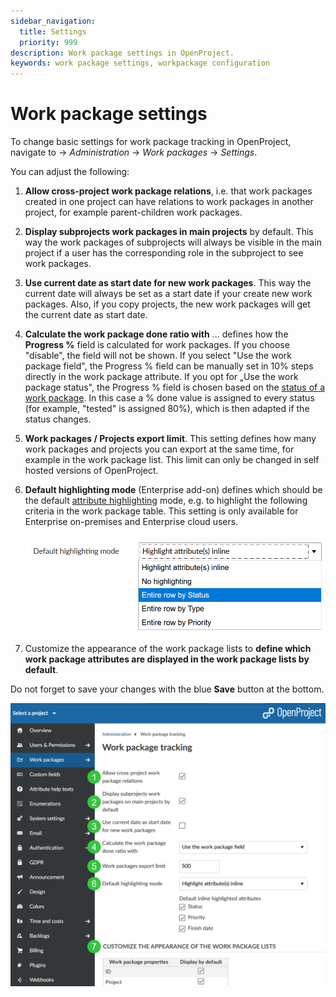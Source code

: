 ```yaml
---
sidebar_navigation:
  title: Settings
  priority: 999
description: Work package settings in OpenProject.
keywords: work package settings, workpackage configuration
---
```

# Work package settings

To change basic settings for work package tracking in OpenProject, navigate to -> *Administration* -> *Work packages* -> *Settings*.

You can adjust the following:

1. **Allow cross-project work package relations**, i.e. that work packages created in one project can have relations to work packages in another project, for example parent-children work packages.

3. **Display subprojects work packages in main projects** by default. This way the work packages of subprojects will always be visible in the main project if a user has the corresponding role in the subproject to see work packages.

4. **Use current date as start date for new work packages**. This way the current date will always be set as a start date if your create new work packages. Also, if you copy projects, the new work packages will get the current date as start date.

5. **Calculate the work package done ratio with** ... defines how the **Progress %** field is calculated for work packages. If you choose "disable", the field will not be shown. If you select "Use the work package field", the Progress % field can be manually set in 10% steps directly in the work package attribute. If you opt for „Use the work package status", the Progress % field is chosen based on the [status of a work package](../work-package-status). In this case a % done value is assigned to every status (for example, "tested" is assigned 80%), which is then adapted if the status changes.

6. **Work packages / Projects export limit**. This setting defines how many work packages and projects you can export at the same time, for example in the work package list. This limit can only be changed in self hosted versions of OpenProject.

7. **Default highlighting mode** (Enterprise add-on) defines which should be the default [attribute highlighting](../../../user-guide/work-packages/work-package-table-configuration/#attribute-highlighting-enterprise-add-on) mode, e.g. to highlight the following criteria in the work package table. This setting is only available for Enterprise on-premises and Enterprise cloud users.

   ![default highlighting mode](image-20200116133247958.png)

8. Customize the appearance of the work package lists to **define which work package attributes are displayed in the work package lists by default**.

Do not forget to save your changes with the blue **Save** button at the bottom.

![work-package-settings-administration](image-20210208124355167.png)

